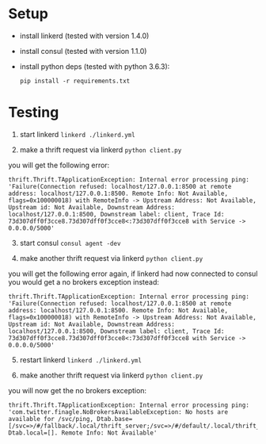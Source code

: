 # Setup
- install linkerd (tested with version 1.4.0)
- install consul (tested with version 1.1.0)
- install python deps (tested with python 3.6.3):
  
  `pip install -r requirements.txt`

# Testing
1. start linkerd
`linkerd ./linkerd.yml`

2. make a thrift request via linkerd
`python client.py`

you will get the following error:
```
thrift.Thrift.TApplicationException: Internal error processing ping: 'Failure(Connection refused: localhost/127.0.0.1:8500 at remote address: localhost/127.0.0.1:8500. Remote Info: Not Available, flags=0x100000018) with RemoteInfo -> Upstream Address: Not Available, Upstream id: Not Available, Downstream Address: localhost/127.0.0.1:8500, Downstream label: client, Trace Id: 73d307dff0f3cce8.73d307dff0f3cce8<:73d307dff0f3cce8 with Service -> 0.0.0.0/5000'
```

3. start consul
`consul agent -dev`

4. make another thrift request via linkerd
`python client.py`

you will get the following error again, if linkerd had now connected to consul you would get a no brokers exception instead:
```
thrift.Thrift.TApplicationException: Internal error processing ping: 'Failure(Connection refused: localhost/127.0.0.1:8500 at remote address: localhost/127.0.0.1:8500. Remote Info: Not Available, flags=0x100000018) with RemoteInfo -> Upstream Address: Not Available, Upstream id: Not Available, Downstream Address: localhost/127.0.0.1:8500, Downstream label: client, Trace Id: 73d307dff0f3cce8.73d307dff0f3cce8<:73d307dff0f3cce8 with Service -> 0.0.0.0/5000'
```

5. restart linkerd
`linkerd ./linkerd.yml`

6. make another thrift request via linkerd
`python client.py`

you will now get the no brokers exception:
```
thrift.Thrift.TApplicationException: Internal error processing ping: 'com.twitter.finagle.NoBrokersAvailableException: No hosts are available for /svc/ping, Dtab.base=[/svc=>/#/fallback/.local/thrift_server;/svc=>/#/default/.local/thrift_server], Dtab.local=[]. Remote Info: Not Available'
```




